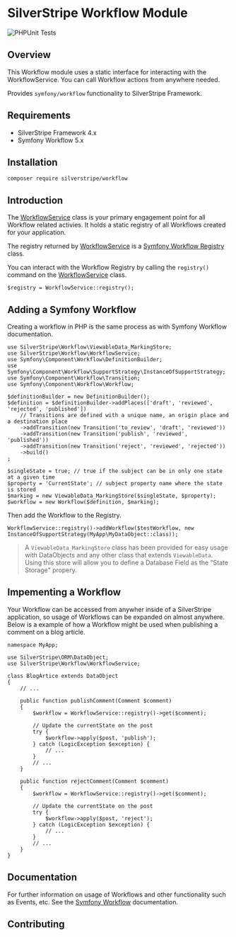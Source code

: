 # SilverStripe Workflow Module

![PHPUnit Tests](https://github.com/brettt89/silverstripe-workflow/workflows/PHPUnit%20Tests/badge.svg)

## Overview

This Workflow module uses a static interface for interacting with the WorkflowService. You can call Workflow actions from anywhere needed. 

Provides `symfony/workflow` functionality to SilverStripe Framework.

## Requirements

 * SilverStripe Framework 4.x
 * Symfony Workflow 5.x

## Installation

```
composer require silverstripe/workflow
```

## Introduction

The [WorkflowService](src/Workflow/WorkflowService.php) class is your primary engagement point for all Workflow related activies. It holds a static registry of all Workflows created for your application.

The registry returned by [WorkflowService](src/Workflow/WorkflowService.php) is a [Symfony Workflow Registry](https://github.com/symfony/symfony/blob/master/src/Symfony/Component/Workflow/Registry.php) class.

You can interact with the Workflow Registry by calling the `registry()` command on the [WorkflowService](src/Workflow/WorkflowService.php) class.

```
$registry = WorkflowService::registry();
```

## Adding a Symfony Workflow

Creating a workflow in PHP is the same process as with Symfony Workflow documentation.

```
use SilverStripe\Workflow\ViewableData_MarkingStore;
use SilverStripe\Workflow\WorkflowService;
use Symfony\Component\Workflow\DefinitionBuilder;
use Symfony\Component\Workflow\SupportStrategy\InstanceOfSupportStrategy;
use Symfony\Component\Workflow\Transition;
use Symfony\Component\Workflow\Workflow;

$definitionBuilder = new DefinitionBuilder();
$definition = $definitionBuilder->addPlaces(['draft', 'reviewed', 'rejected', 'published'])
    // Transitions are defined with a unique name, an origin place and a destination place
    ->addTransition(new Transition('to_review', 'draft', 'reviewed'))
    ->addTransition(new Transition('publish', 'reviewed', 'published'))
    ->addTransition(new Transition('reject', 'reviewed', 'rejected'))
    ->build()
;

$singleState = true; // true if the subject can be in only one state at a given time
$property = 'CurrentState'; // subject property name where the state is stored
$marking = new ViewableData_MarkingStore($singleState, $property);
$workflow = new Workflow($definition, $marking);
```

Then add the Workflow to the Registry.

```
WorkflowService::registry()->addWorkflow($testWorkflow, new InstanceOfSupportStrategy(MyApp\MyDataObject::class));
```

> A `ViewableData_MarkingStore` class has been provided for easy usage with DataObjects and any other class that extends `ViewableData`. Using this store will allow you to define a Database Field as the "State Storage" propery.

## Impementing a Workflow

Your Workflow can be accessed from anywher inside of a SilverStripe application, so usage of Workflows can be expanded on almost anywhere. Below is a example of how a Workflow might be used when publishing a comment on a blog article.

```
namespace MyApp;

use SilverStripe\ORM\DataObject;
use SilverStripe\Workflow\WorkflowService;

class BlogArtice extends DataObject
{   
    // ...
    
    public function publishComment(Comment $comment)
    {
        $workflow = WorkflowService::registry()->get($comment);

        // Update the currentState on the post
        try {
            $workflow->apply($post, 'publish');
        } catch (LogicException $exception) {
            // ...
        }
        // ...
    }

    public function rejectComment(Comment $comment)
    {
        $workflow = WorkflowService::registry()->get($comment);

        // Update the currentState on the post
        try {
            $workflow->apply($post, 'reject');
        } catch (LogicException $exception) {
            // ...
        }
        // ...
    }
}

```

## Documentation

For further information on usage of Workflows and other functionality such as Events, etc. See the [Symfony Workflow](https://symfony.com/doc/current/workflow.html) documentation.

## Contributing
